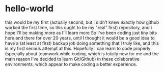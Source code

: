 # hello-world
this would be my first (actually second, but i didn't knew exactly how github worked the first time, so this ought to be my "real" first) repository, and i hope I'll be making more as I'll learn more
So I've been coding just tiny bits here and there for over 20 years, until I thought it would be a good idea to have a (at least at first) backup job doing something that I truly like, and this is my first serious attempt at this. Hopefully I can learn to code properly (specially about teamwork while coding, which is totally new for me and the main reason I've decided to learn Git/Github) in these colaborative environments, which appear to make coding a better experience.
